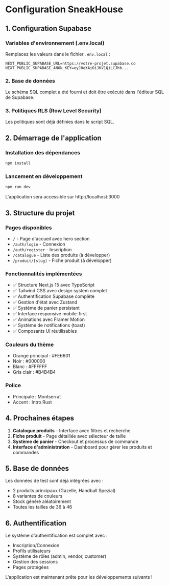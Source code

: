 # Configuration SneakHouse

## 1. Configuration Supabase

### Variables d'environnement (.env.local)
Remplacez les valeurs dans le fichier `.env.local` :

```env
NEXT_PUBLIC_SUPABASE_URL=https://votre-projet.supabase.co
NEXT_PUBLIC_SUPABASE_ANON_KEY=eyJ0eXAiOiJKV1QiLCJhb...
```

### 2. Base de données
Le schéma SQL complet a été fourni et doit être exécuté dans l'éditeur SQL de Supabase.

### 3. Politiques RLS (Row Level Security)
Les politiques sont déjà définies dans le script SQL.

## 2. Démarrage de l'application

### Installation des dépendances
```bash
npm install
```

### Lancement en développement
```bash
npm run dev
```

L'application sera accessible sur http://localhost:3000

## 3. Structure du projet

### Pages disponibles
- `/` - Page d'accueil avec hero section
- `/auth/login` - Connexion
- `/auth/register` - Inscription
- `/catalogue` - Liste des produits (à développer)
- `/produit/[slug]` - Fiche produit (à développer)

### Fonctionnalités implémentées
- ✅ Structure Next.js 15 avec TypeScript
- ✅ Tailwind CSS avec design system complet
- ✅ Authentification Supabase complète
- ✅ Gestion d'état avec Zustand
- ✅ Système de panier persistant
- ✅ Interface responsive mobile-first
- ✅ Animations avec Framer Motion
- ✅ Système de notifications (toast)
- ✅ Composants UI réutilisables

### Couleurs du thème
- Orange principal : #FE6601
- Noir : #000000
- Blanc : #FFFFFF
- Gris clair : #B4B4B4

### Police
- Principale : Montserrat
- Accent : Intro Rust

## 4. Prochaines étapes

1. **Catalogue produits** - Interface avec filtres et recherche
2. **Fiche produit** - Page détaillée avec sélecteur de taille
3. **Système de panier** - Checkout et processus de commande
4. **Interface d'administration** - Dashboard pour gérer les produits et commandes

## 5. Base de données

Les données de test sont déjà intégrées avec :
- 2 produits principaux (Gazelle, Handball Spezial)
- 8 variantes de couleurs
- Stock généré aléatoirement
- Toutes les tailles de 36 à 46

## 6. Authentification

Le système d'authentification est complet avec :
- Inscription/Connexion
- Profils utilisateurs
- Système de rôles (admin, vendor, customer)
- Gestion des sessions
- Pages protégées

L'application est maintenant prête pour les développements suivants !